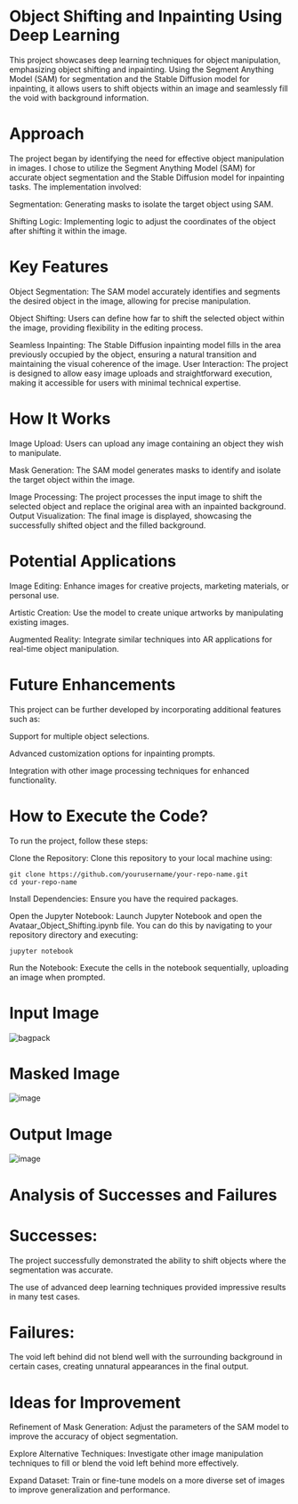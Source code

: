# Object Shifting and Inpainting Using Deep Learning
This project showcases deep learning techniques for object manipulation, emphasizing object shifting and inpainting. Using the Segment Anything Model (SAM) for segmentation and the Stable Diffusion model for inpainting, it allows users to shift objects within an image and seamlessly fill the void with background information.

# Approach

The project began by identifying the need for effective object manipulation in images. I chose to utilize the Segment Anything Model (SAM) for accurate object segmentation and the Stable Diffusion model for inpainting tasks. The implementation involved:

Segmentation: Generating masks to isolate the target object using SAM.

Shifting Logic: Implementing logic to adjust the coordinates of the object after shifting it within the image.

# Key Features
Object Segmentation: The SAM model accurately identifies and segments the desired object in the image, allowing for precise manipulation.

Object Shifting: Users can define how far to shift the selected object within the image, providing flexibility in the editing process.

Seamless Inpainting: The Stable Diffusion inpainting model fills in the area previously occupied by the object, ensuring a natural transition and maintaining the visual coherence of the image.
User Interaction: The project is designed to allow easy image uploads and straightforward execution, making it accessible for users with minimal technical expertise.

# How It Works
Image Upload: Users can upload any image containing an object they wish to manipulate.

Mask Generation: The SAM model generates masks to identify and isolate the target object within the image.

Image Processing: The project processes the input image to shift the selected object and replace the original area with an inpainted background.
Output Visualization: The final image is displayed, showcasing the successfully shifted object and the filled background.

# Potential Applications
Image Editing: Enhance images for creative projects, marketing materials, or personal use.

Artistic Creation: Use the model to create unique artworks by manipulating existing images.

Augmented Reality: Integrate similar techniques into AR applications for real-time object manipulation.

# Future Enhancements
This project can be further developed by incorporating additional features such as:

Support for multiple object selections.

Advanced customization options for inpainting prompts.

Integration with other image processing techniques for enhanced functionality.

# How to Execute the Code?

To run the project, follow these steps:

Clone the Repository: Clone this repository to your local machine using:

    git clone https://github.com/yourusername/your-repo-name.git
    cd your-repo-name

Install Dependencies: Ensure you have the required packages.

Open the Jupyter Notebook: Launch Jupyter Notebook and open the Avataar_Object_Shifting.ipynb file. You can do this by navigating to your repository directory and executing:

    jupyter notebook

Run the Notebook: Execute the cells in the notebook sequentially, uploading an image when prompted.

# Input Image

![bagpack](https://github.com/user-attachments/assets/e561183c-1b84-4663-8134-3058c3342017)

# Masked Image

![image](https://github.com/user-attachments/assets/b9a71216-3ae8-4599-979b-e547504eb28d)

# Output Image

![image](https://github.com/user-attachments/assets/ae57509e-1039-40a8-ac6d-925c22119b3c)

# Analysis of Successes and Failures

# Successes:

The project successfully demonstrated the ability to shift objects where the segmentation was accurate.

The use of advanced deep learning techniques provided impressive results in many test cases.

# Failures:

The void left behind did not blend well with the surrounding background in certain cases, creating unnatural appearances in the final output.

# Ideas for Improvement

Refinement of Mask Generation: Adjust the parameters of the SAM model to improve the accuracy of object segmentation.

Explore Alternative Techniques: Investigate other image manipulation techniques to fill or blend the void left behind more effectively.

Expand Dataset: Train or fine-tune models on a more diverse set of images to improve generalization and performance.
